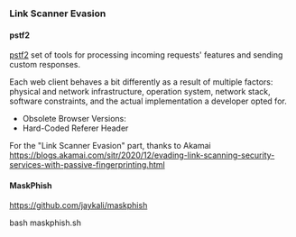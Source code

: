 

### Link Scanner Evasion

#### pstf2

[pstf2](https://github.com/G4lB1t/pstf2) set of tools for processing incoming requests' features and sending custom responses.

Each web client behaves a bit differently as a result of multiple factors: physical and network infrastructure, operation system, network stack, software constraints, and the actual implementation a developer opted for.

- Obsolete Browser Versions:
- Hard-Coded Referer Header




For the "Link Scanner Evasion" part, thanks to Akamai <https://blogs.akamai.com/sitr/2020/12/evading-link-scanning-security-services-with-passive-fingerprinting.html>

#### MaskPhish

https://github.com/jaykali/maskphish


bash maskphish.sh

